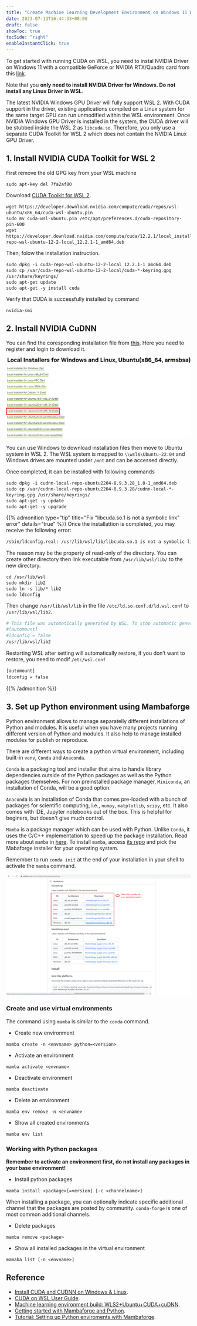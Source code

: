 ```yaml
---
title: "Create Machine Learning Development Environment on Windows 11 With WSL 2"
date: 2023-07-13T16:44:33+08:00
draft: false
showToc: true
tocSide: "right"
enableInstantClick: true
---
```


To get started with running CUDA on WSL, you need to instal NVIDIA Driver on Windows 11 with a compatible GeForce or NVIDIA RTX/Quadro card from this [link](https://www.nvidia.com/Download/index.aspx).

Note that you **only need to install NVIDIA Driver for Windows. Do not install any Linux Driver in WSL**.

The latest NVIDIA Windows GPU Driver will fully support WSL 2. With CUDA support in the driver, existing applications compiled on a Linux system for the same target GPU can run unmodified within the WSL environment. Once NVIDIA Windows GPU Driver is installed in the system, the CUDA driver will be stubbed inside the WSL 2 as `libcuda.so`. Therefore, you only use a separate CUDA Toolkit for WSL 2 which does not contain the NVIDIA Linux GPU Driver.

## 1. Install NVIDIA CUDA Toolkit for WSL 2

First remove the old GPG key from your WSL machine

```shell
sudo apt-key del 7fa2af80
```

Download [CUDA Toolkit for WSL 2](https://developer.nvidia.com/cuda-downloads?target_os=Linux&target_arch=x86_64&Distribution=WSL-Ubuntu&target_version=2.0&target_type=deb_local).

```shell
wget https://developer.download.nvidia.com/compute/cuda/repos/wsl-ubuntu/x86_64/cuda-wsl-ubuntu.pin
sudo mv cuda-wsl-ubuntu.pin /etc/apt/preferences.d/cuda-repository-pin-600
wget https://developer.download.nvidia.com/compute/cuda/12.2.1/local_installers/cuda-repo-wsl-ubuntu-12-2-local_12.2.1-1_amd64.deb
```

Then, folow the installation instruction.

```shell
sudo dpkg -i cuda-repo-wsl-ubuntu-12-2-local_12.2.1-1_amd64.deb
sudo cp /var/cuda-repo-wsl-ubuntu-12-2-local/cuda-*-keyring.gpg /usr/share/keyrings/
sudo apt-get update
sudo apt-get -y install cuda
```

Verify that CUDA is successfully installed by command

```shell
nvidia-smi
```

## 2. Install NVIDIA CuDNN

You can find the coresponding installation file from [this](https://developer.nvidia.com/rdp/cudnn-archive). Here you need to register and login to download it.

![CuDNN download](cudnn-download.png)

You can use Windows to download installation files then move to Ubuntu system in WSL 2. The WSL system is mapped to `\\wsl$\Ubuntu-22.04` and Windows drives are mounted under `/mnt` and can be accessed directly.

Once completed, it can be installed with following commands

```shell
sudo dpkg -i cudnn-local-repo-ubuntu2204-8.9.3.28_1.0-1_amd64.deb
sudo cp /var/cudnn-local-repo-ubuntu2204-8.9.3.28/cudnn-local-*-keyring.gpg /usr/share/keyrings/
sudo apt-get -y update
sudo apt-get -y upgrade
```

{{% admonition type="tip" title="Fix \"libcuda.so.1 is not a symbolic link\" error" details="true" %}}
Once the installattion is completed, you may receive the following error:

```bash
/sbin/ldconfig.real: /usr/lib/wsl/lib/libcuda.so.1 is not a symbolic link
```

The reason may be the property of read-only of the directory. You can create other directory then link executable from `/usr/lib/wsl/lib/` to the new directory.

```shell
cd /usr/lib/wsl
sudo mkdir lib2
sudo ln -s lib/* lib2
sudo ldconfig
```

Then change `/usr/lib/wsl/lib` in the file `/etc/ld.so.conf.d/ld.wsl.conf` to `/usr/lib/wsl/lib2`.

```bash
# This file was automatically generated by WSL. To stop automatic generation of this file, add the following entry to /etc/wsl.conf:
#[automount]
#ldconfig = false
/usr/lib/wsl/lib2
```

Restarting WSL after setting will automatically restore, if you don’t want to restore, you need to modif `/etc/wsl.conf`

```bash
[automount]
ldconfig = false
```

{{% /admonition %}}

## 3. Set up Python environment using Mambaforge

Python environment allows to manage separatelly different installations of Python and modules. It is useful when you have many projects running different version of Python and modules. It also help to manage installed modules for publish or reproduce.

There are different ways to create a python virtual environment, including built-in `venv`, `Conda` and `Anaconda`. 

`Conda` is a packaging tool and installer that aims to handle library dependencies outside of the Python packages as well as the Python packages themselves. For non preinstalled package manager, `Miniconda`, an installation of Conda, will be a good option.

`Anacond`a is an installation of Conda that comes pre-loaded with a bunch of packages for scientific computing, i.e., `numpy`, `matplotlib`, `scipy`, etc. It also comes with IDE, Jupyter notebooks out of the box. This is helpful for beginers, but doesn't give much control.

`Mamba` is a package manager which can be used with Python. Unlike `Conda`, it uses the C/C++ implementation to speed up the package installation. Read more about `mamba` in [here](https://focalplane.biologists.com/2022/12/08/managing-scientific-python-environments-using-conda-mamba-and-friends/). To install `mamba`, access [its repo](https://github.com/conda-forge/miniforge) and pick the Mabaforge installer for your operating system.

Remember to run `conda init` at the end of your installation in your shell to activate the `mamba` command.

![Mambaforge install](mambaforge-install.png)

### Create and use virtual environments

The command using `mamba` is similar to the `conda` command.

- Create new environment

```shell
mamba create -n <envname> python=<version>
```

- Activate an environment

```shell
mamba activate <envname>
```

- Deactivate environment

```shell
mamba deactivate
```

- Delete an environment

```shell
mamba env remove -n <envname>
```

- Show all created environments

```shell
mamba env list
```

### Working with Python packages

**Remember to activate an environment first, do not install any packages in your base environment!**

- Install python packages

```shell
mamba install <package>[=version] [-c <channelname>]
```

When installing a package, you can optionally indicate specific additional channel that the packages are posted by community. `conda-forge` is one of most common additional channels.

- Delete packages

```shell
mamba remove <package>
```

- Show all installed packages in the virtual environment

```shell
mamaba list [-n <envname>]
```

## Reference

- [Install CUDA and CUDNN on Windows & Linux](https://medium.com/geekculture/install-cuda-and-cudnn-on-windows-linux-52d1501a8805).
- [CUDA on WSL User Guide](https://docs.nvidia.com/cuda/wsl-user-guide/index.html).
- [Machine learning environment build: WLS2+Ubuntu+CUDA+cuDNN](https://visualstudio.microsoft.com/free-developer-offers/).
- [Getting started with Mambaforge and Python](https://biapol.github.io/blog/mara_lampert/getting_started_with_mambaforge_and_python/readme.html).
- [Tutorial: Setting up Python enviroments with Mambaforge](https://ross-dobson.github.io/posts/2021/01/setting-up-python-virtual-environments-with-mambaforge/).

